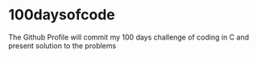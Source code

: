 # 100daysofcode
The Github Profile will commit my 100 days challenge of coding in C and present solution to the problems 
